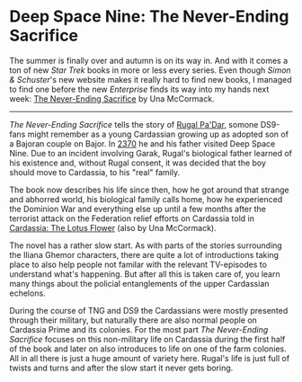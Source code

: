 # Deep Space Nine: The Never-Ending Sacrifice

The summer is finally over and autumn is on its way in. And with it comes a ton of new <em>Star Trek</em> books in more or less every series. Even though <em>Simon &amp; Schuster</em>&#39;s new website makes it really hard to find new books, I managed to find one before the new <em>Enterprise</em> finds its way into my hands next week: <a href="http://memory-alpha.org/en/wiki/The_Never-Ending_Sacrifice">The Never-Ending Sacrifice</a> by Una McCormack.

-------------

<em>The Never-Ending Sacrifice</em> tells the story of <a href="http://memory-alpha.org/en/index.php/Rugal">Rugal Pa&#39;Dar,</a> somone DS9-fans might remember as a young Cardassian growing up as adopted son of a Bajoran couple on Bajor. In <a href="http://memory-alpha.org/en/wiki/Cardassians_(episode)">2370</a> he and his father visited Deep Space Nine. Due to an incident involving Garak, Rugal&#39;s biological father learned of his existence and, without Rugal consent, it was decided that the boy should move to Cardassia, to his &quot;real&quot; family.

The book now describes his life since then, how he got around that strange and abhorred world, his biological family calls home, how he experienced the Dominion War and everything else up until a few months after the terrorist attack on the Federation relief efforts on Cardassia told in <a href="http://memory-beta.wikia.com/wiki/Cardassia:_The_Lotus_Flower">Cardassia: The Lotus Flower</a> (also by Una McCormack).

The novel has a rather slow start. As with parts of the stories surrounding the Iliana Ghemor characters, there are quite a lot of introductions taking place to also help people not familar with the relevant TV-episodes to understand what&#39;s happening. But after all this is taken care of, you learn many things about the policial entanglements of the upper Cardassian echelons.

During the course of TNG and DS9 the Cardassians were mostly presented through their military, but naturally there are also normal people on Cardassia Prime and its colonies. For the most part <em>The Never-Ending Sacrifice</em> focuses on this non-military life on Cardassia during the first half of the book and later on also introduces to life on one of the farm colonies. All in all there is just a huge amount of variety here. Rugal&#39;s life is just full of twists and turns and after the slow start it never gets boring.
